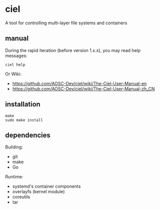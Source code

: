# ciel
A tool for controlling multi-layer file systems and containers

## manual

During the rapid iteration (before version 1.x.x), you may read help messages:
```
ciel help
```

Or Wiki:
- https://github.com/AOSC-Dev/ciel/wiki/The-Ciel-User-Manual-en
- https://github.com/AOSC-Dev/ciel/wiki/The-Ciel-User-Manual-zh_CN

## installation
```
make
sudo make install
```

## dependencies

Building:
- git
- make
- Go

Runtime:
- systemd's container components
- overlayfs (kernel module)
- coreutils
- tar
